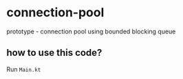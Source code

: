 # connection-pool
prototype - connection pool using bounded blocking queue

## how to use this code?
Run `Main.kt` 
